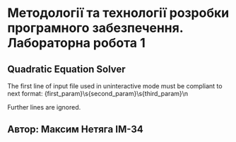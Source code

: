 # Методології та технології розробки програмного забезпечення. Лабораторна робота 1
## Quadratic Equation Solver

The first line of input file used in uninteractive mode must be compliant
to next format: {first_param}\s{second_param}\s{third_param}\n

Further lines are ignored.

## Автор: Максим Нетяга ІМ-34

